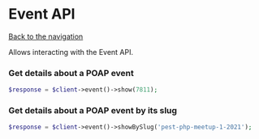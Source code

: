 # Event API

[Back to the navigation](README.md)

Allows interacting with the Event API.

### Get details about a POAP event

```php
$response = $client->event()->show(7811);
```


### Get details about a POAP event by its slug

```php
$response = $client->event()->showBySlug('pest-php-meetup-1-2021');
```
